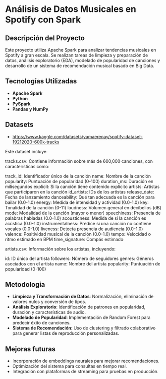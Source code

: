 # Análisis de Datos Musicales en Spotify con Spark

## Descripción del Proyecto

Este proyecto utiliza Apache Spark para analizar tendencias musicales en Spotify a gran escala. Se realizan tareas de limpieza y preparación de datos, análisis exploratorio (EDA), modelado de popularidad de canciones y desarrollo de un sistema de recomendación musical basado en Big Data.

## Tecnologías Utilizadas

- **Apache Spark**
- **Python**
- **PySpark** 
- **Pandas y NumPy** 

## Datasets
- https://www.kaggle.com/datasets/yamaerenay/spotify-dataset-19212020-600k-tracks

Este dataset incluye:

tracks.csv: Contiene información sobre más de 600,000 canciones, con características como:

track_id: Identificador único de la canción
name: Nombre de la canción
popularity: Puntuación de popularidad (0-100)
duration_ms: Duración en milisegundos
explicit: Si la canción tiene contenido explícito
artists: Artistas que participaron en la canción
id_artists: IDs de los artistas
release_date: Fecha de lanzamiento
danceability: Qué tan adecuada es la canción para bailar (0.0-1.0)
energy: Medida de intensidad y actividad (0.0-1.0)
key: Tonalidad de la canción (0-11)
loudness: Volumen general en decibelios (dB)
mode: Modalidad de la canción (mayor o menor)
speechiness: Presencia de palabras habladas (0.0-1.0)
acousticness: Medida de si la canción es acústica (0.0-1.0)
instrumentalness: Predice si una canción no contiene vocales (0.0-1.0)
liveness: Detecta presencia de audiencia (0.0-1.0)
valence: Positividad musical de la canción (0.0-1.0)
tempo: Velocidad o ritmo estimado en BPM
time_signature: Compás estimado


artists.csv: Información sobre los artistas, incluyendo:

id: ID único del artista
followers: Número de seguidores
genres: Géneros asociados con el artista
name: Nombre del artista
popularity: Puntuación de popularidad (0-100)

## Metodologia

- **Limpieza y Transformación de Datos**: Normalización, eliminación de valores nulos y conversión de tipos.
- **Análisis Exploratorio**: Identificación de patrones en popularidad, duración y características de audio.
- **Modelado de Popularidad**: Implementación de Random Forest para predecir éxito de canciones.
- **Sistema de Recomendación**: Uso de clustering y filtrado colaborativo para generar listas de reproducción personalizadas.

## Mejoras futuras
- Incorporación de embeddings neurales para mejorar recomendaciones.
- Optimización del sistema para consultas en tiempo real.
- Integración con plataformas de streaming para pruebas en producción.

